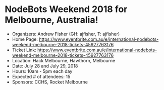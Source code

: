 # NodeBots Weekend 2018 for Melbourne, Australia!

 - Organizers: Andrew Fisher (GH: ajfisher, T: ajfisher)
 - Home Page: https://www.eventbrite.com.au/e/international-nodebots-weekend-melbourne-2018-tickets-45927763176
 - Ticket Link: https://www.eventbrite.com.au/e/international-nodebots-weekend-melbourne-2018-tickets-45927763176
 - Location: Hack Melbourne, Hawthorn, Melbourne
 - Date: July 28 and July 29, 2018
 - Hours: 10am - 5pm each day
 - Expected # of attendees: 15 
 - Sponsors: CCHS, Rocket Melbourne




